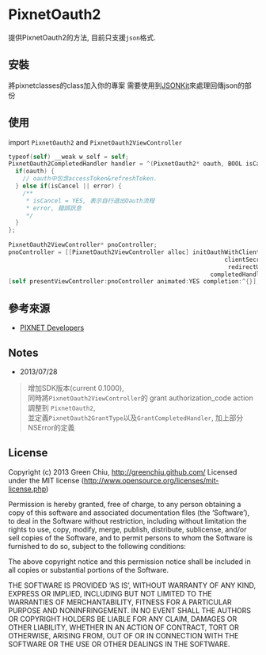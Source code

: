 PixnetOauth2
============

提供PixnetOauth2的方法, 目前只支援`json`格式.

## 安裝

將pixnetclasses的class加入你的專案
需要使用到[JSONKit](https://github.com/johnezang/JSONKit)來處理回傳json的部份

## 使用

import `PixnetOauth2` and `PixnetOauth2ViewController`

```Objective-C
typeof(self) __weak w_self = self;
PixnetOauth2CompletedHandler handler = ^(PixnetOauth2* oauth, BOOL isCancel, NSError* error) {
  if(oauth) {
    // oauth中包含accessToken&refreshToken.
  } else if(isCancel || error) {
    /**
     * isCancel = YES, 表示自行退出Oauth流程
     * error, 錯誤訊息
     */
  }
};
    
PixnetOauth2ViewController* pnoController;
pnoController = [[PixnetOauth2ViewController alloc] initOauthWithClientId:consumer_key
                                                             clientSecret:consumer_sercet
                                                              redirectUrl:redirect_uri
                                                         completedHandler:handler];
[self presentViewController:pnoController animated:YES completion:^{}];
```

## 參考來源

* [PIXNET Developers](http://apps.pixnet.tw/)

## Notes

* 2013/07/28

 
> 增加SDK版本(current 0.1000),   
> 同時將`PixnetOauth2ViewController`的 grant authorization_code action 調整到 `PixnetOauth2`,  
> 並定義`PixnetOauth2GrantType`以及`GrantCompletedHandler`, 加上部分NSError的定義 
>

## License

Copyright (c) 2013 Green Chiu, http://greenchiu.github.com/ Licensed under the MIT license (http://www.opensource.org/licenses/mit-license.php)

Permission is hereby granted, free of charge, to any person obtaining a copy of this software and associated documentation files (the ‘Software’), to deal in the Software without restriction, including without limitation the rights to use, copy, modify, merge, publish, distribute, sublicense, and/or sell copies of the Software, and to permit persons to whom the Software is furnished to do so, subject to the following conditions:

The above copyright notice and this permission notice shall be included in all copies or substantial portions of the Software.

THE SOFTWARE IS PROVIDED ‘AS IS’, WITHOUT WARRANTY OF ANY KIND, EXPRESS OR IMPLIED, INCLUDING BUT NOT LIMITED TO THE WARRANTIES OF MERCHANTABILITY, FITNESS FOR A PARTICULAR PURPOSE AND NONINFRINGEMENT. IN NO EVENT SHALL THE AUTHORS OR COPYRIGHT HOLDERS BE LIABLE FOR ANY CLAIM, DAMAGES OR OTHER LIABILITY, WHETHER IN AN ACTION OF CONTRACT, TORT OR OTHERWISE, ARISING FROM, OUT OF OR IN CONNECTION WITH THE SOFTWARE OR THE USE OR OTHER DEALINGS IN THE SOFTWARE.
